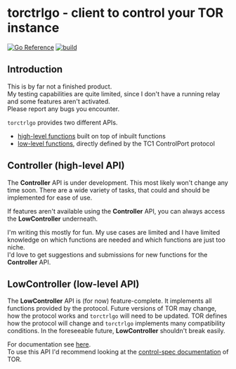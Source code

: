 # torctrlgo - client to control your TOR instance
[![Go Reference](https://img.shields.io/badge/dynamic/json?url=https%3A%2F%2Fproxy.golang.org%2Fgithub.com%2F!code!spoof%2Ftorctrlgo%2F%40latest&query=%24.Version&logo=go&logoColor=white&label=Go)](https://pkg.go.dev/github.com/CodeSpoof/torctrlgo)
[![build](https://github.com/CodeSpoof/torctrlgo/actions/workflows/go.yml/badge.svg)](https://github.com/CodeSpoof/torctrlgo/actions/workflows/go.yml)

## Introduction

This is by far not a finished product.  
My testing capabilities are quite limited, since I don't have a running relay and some features aren't activated.  
Please report any bugs you encounter.

`torctrlgo` provides two different APIs.
- [high-level functions](#controller-high-level-api) built on top of inbuilt functions
- [low-level functions](#lowcontroller-low-level-api), directly defined by the TC1 ControlPort protocol

## Controller (high-level API)

The **Controller** API is under development.
This most likely won't change any time soon.
There are a wide variety of tasks, that could and should be implemented for ease of use.

If features aren't available using the **Controller** API, you can always access the **LowController** underneath.

I'm writing this mostly for fun. My use cases are limited and I have limited knowledge on which functions are needed and which functions are just too niche.  
I'd love to get suggestions and submissions for new functions for the **Controller** API.

## LowController (low-level API)

The **LowController** API is (for now) feature-complete.
It implements all functions provided by the protocol.
Future versions of TOR may change, how the protocol works and `torctrlgo` will need to be updated.
TOR defines how the protocol will change and `torctrlgo` implements many compatibility conditions.
In the foreseeable future, **LowController** shouldn't break easily.

For documentation see [here](https://pkg.go.dev/github.com/CodeSpoof/torctrlgo#LowController).  
To use this API I'd recommend looking at the [control-spec documentation](https://spec.torproject.org/control-spec/index.html) of TOR.
